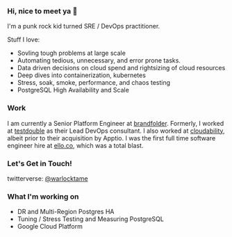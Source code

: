 ### Hi, nice to meet ya 👋

I'm a punk rock kid turned SRE / DevOps practitioner.

Stuff I love: 
- Sovling tough problems at large scale
- Automating tedious, unnecessary, and error prone tasks. 
- Data driven decisions on cloud spend and rightsizing of cloud resources
- Deep dives into containerization, kubernetes
- Stress, soak, smoke, performance, and chaos testing
- PostgreSQL High Availability and Scale

### Work

I am currently a Senior Platform Engineer at [brandfolder](https://brandfolder.com).
Formerly, I worked at [testdouble](https://testdouble.com) as their Lead DevOps consultant. 
I also worked at [cloudability](https://www.apptio.com/products/cloudability/), albeit prior to their acquisition by Apptio. 
I was the first full time software engineer hire at [ello.co](https://ello.co/), which was a total blast.


### Let's Get in Touch!

twitterverse: [@warlocktame](https://twitter.com/walocktame)

### What I'm working on

- DR and Multi-Region Postgres HA
- Tuning / Stress Testing and Measuring PostgreSQL
- Google Cloud Platform



